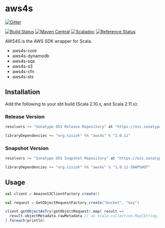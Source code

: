 aws4s
=====

[![Gitter](https://badges.gitter.im/Join%20Chat.svg)](https://gitter.im/sisioh/aws4s?utm_source=badge&utm_medium=badge&utm_campaign=pr-badge&utm_content=badge)

[![Build Status](https://travis-ci.org/sisioh/aws4s.svg)](https://travis-ci.org/sisioh/aws4s)
[![Maven Central](https://maven-badges.herokuapp.com/maven-central/org.sisioh/aws4s_2.11/badge.svg)](https://maven-badges.herokuapp.com/maven-central/org.sisioh/aws4s_2.11)
[![Scaladoc](http://javadoc-badge.appspot.com/org.sisioh/aws4s.svg?label=scaladoc)](http://javadoc-badge.appspot.com/org.sisioh/aws4s_2.11)
[![Reference Status](https://www.versioneye.com/java/org.sisioh:aws4s_2.11/reference_badge.svg?style=flat)](https://www.versioneye.com/java/org.sisioh:aws4s_2.11/references)

AWS4S is the AWS SDK wrapper for Scala.

- aws4s-core
- aws4s-dynamodb
- aws4s-sqs
- aws4s-s3
- aws4s-cfn
- aws4s-sts

## Installation

Add the following to your sbt build (Scala 2.10.x, and Scala 2.11.x):

### Release Version

```scala
resolvers += "Sonatype OSS Release Repository" at "https://oss.sonatype.org/content/repositories/releases/"

libraryDependencies += "org.sisioh" %% "aws4s" % "1.0.11"
```

### Snapshot Version

```scala
resolvers += "Sonatype OSS Snapshot Repository" at "https://oss.sonatype.org/content/repositories/snapshots/"

libraryDependencies += "org.sisioh" %% "aws4s" % "1.0.11-SNAPSHOT"
```

## Usage

```scala
val client = AmazonS3ClientFactory.create()

val request = GetObjectRequestFactory.create("bucket", "key")

client.getObjectAsTry(getObjectRequest).map{ result =>
  result.objectMetadata.rawMetadata // as scala.collection.Map[String, AnyRef]
}.foreach(println)

```
